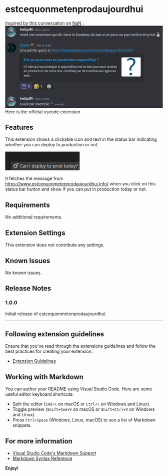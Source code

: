 # estcequonmetenprodaujourdhui  

Inspired by this conversation on [NaN](https://github.com/NotANameServer) :
![Screenshot of the initial idea of this extension](images/initial-talk.png)  
Here is the official vscode extension

## Features

This extension shows a clickable icon and text in the status bar indicating whether you can deploy to production or not.

![status bar icon](images/status-bar-icon.png)

It fetches the message from https://www.estcequonmetenprodaujourdhui.info/ when you click on this status bar button and show if you can put in production today or not.

## Requirements

No additional requirements.

## Extension Settings

This extension does not contribute any settings.

## Known Issues

No known issues.

## Release Notes

### 1.0.0

Initial release of estcequonmetenprodaujourdhui.

---

## Following extension guidelines

Ensure that you've read through the extensions guidelines and follow the best practices for creating your extension.

* [Extension Guidelines](https://code.visualstudio.com/api/references/extension-guidelines)

## Working with Markdown

You can author your README using Visual Studio Code. Here are some useful editor keyboard shortcuts:

* Split the editor (`Cmd+\` on macOS or `Ctrl+\` on Windows and Linux).
* Toggle preview (`Shift+Cmd+V` on macOS or `Shift+Ctrl+V` on Windows and Linux).
* Press `Ctrl+Space` (Windows, Linux, macOS) to see a list of Markdown snippets.

## For more information

* [Visual Studio Code's Markdown Support](http://code.visualstudio.com/docs/languages/markdown)
* [Markdown Syntax Reference](https://help.github.com/articles/markdown-basics/)

**Enjoy!**
